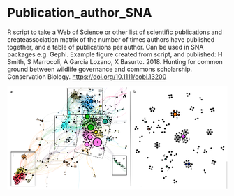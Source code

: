 # Publication_author_SNA
R script to take a Web of Science or other list of scientific publications and createassociation matrix of the number of times authors have published together, and a table of publications per author. Can be used in SNA packages e.g. Gephi. Example figure created from script, and published: H Smith, S Marrocoli, A Garcia Lozano, X Basurto. 2018. Hunting for common ground between wildlife governance and commons scholarship. Conservation Biology. https://doi.org/10.1111/cobi.13200

![](paper%20figure.PNG)
